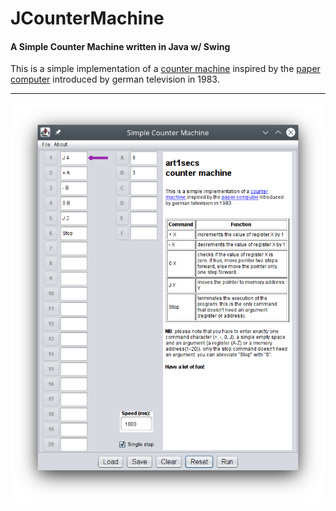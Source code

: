 # JCounterMachine
#### A Simple Counter Machine written in Java w/ Swing

This is a simple implementation of a [counter machine](https://en.wikipedia.org/wiki/Counter_machine) inspired by the [paper computer](https://en.wikipedia.org/wiki/WDR_paper_computer) introduced by german television in 1983.

---

![Screenshot](JCounterMachine.png)
